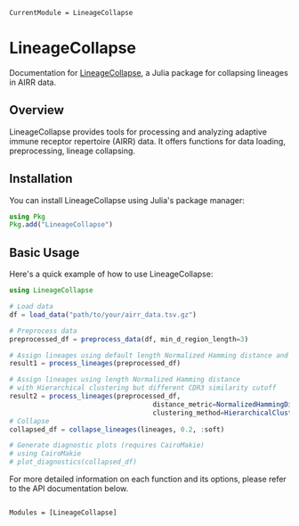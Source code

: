 ```@meta
CurrentModule = LineageCollapse
```

# LineageCollapse

Documentation for [LineageCollapse](https://github.com/mashu/LineageCollapse.jl), a Julia package for collapsing lineages in AIRR data.

## Overview

LineageCollapse provides tools for processing and analyzing adaptive immune receptor repertoire (AIRR) data. It offers functions for data loading, preprocessing, lineage collapsing.

## Installation

You can install LineageCollapse using Julia's package manager:

```julia
using Pkg
Pkg.add("LineageCollapse")
```

## Basic Usage

Here's a quick example of how to use LineageCollapse:

```julia
using LineageCollapse

# Load data
df = load_data("path/to/your/airr_data.tsv.gz")

# Preprocess data
preprocessed_df = preprocess_data(df, min_d_region_length=3)

# Assign lineages using default length Normalized Hamming distance and Hierarchical clustering
result1 = process_lineages(preprocessed_df)

# Assign lineages using length Normalized Hamming distance
# with Hierarchical clustering but different CDR3 similarity cutoff
result2 = process_lineages(preprocessed_df,
                                    distance_metric=NormalizedHammingDistance(),
                                    clustering_method=HierarchicalClustering(0.1))
# Collapse
collapsed_df = collapse_lineages(lineages, 0.2, :soft)

# Generate diagnostic plots (requires CairoMakie)
# using CairoMakie
# plot_diagnostics(collapsed_df)
```

For more detailed information on each function and its options, please refer to the API documentation below.

```@index
```

```@autodocs
Modules = [LineageCollapse]
```

